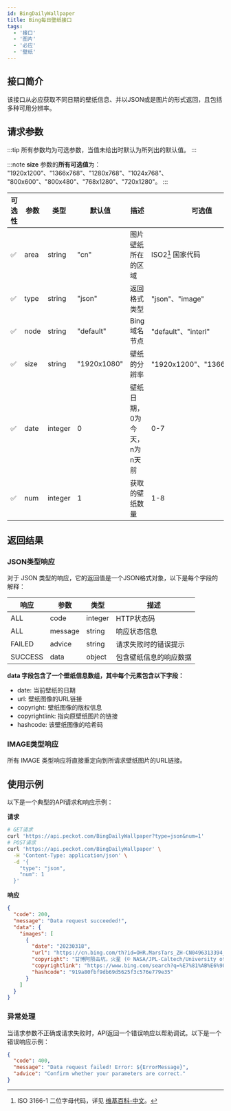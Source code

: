 ```yaml
---
id: BingDailyWallpaper
title: Bing每日壁纸接口
tags:
  - '接口'
  - '图片'
  - '必应'
  - '壁纸'
---
```


## 接口简介

该接口从必应获取不同日期的壁纸信息、并以JSON或是图片的形式返回，且包括多种可用分辨率。

## 请求参数

:::tip
所有参数均为可选参数，当值未给出时默认为所列出的默认值。
:::

:::note
**size** 参数的**所有可选值**为：  
"1920x1200"、"1366x768"、"1280x768"、"1024x768"、  
"800x600"、"800x480"、"768x1280"、"720x1280"。
:::

| 可选性 | 参数 | 类型 | 默认值 | 描述 | 可选值 |
|---------|------|-----|--------|------|-------|
| ✅ | area | string | "cn" | 图片壁纸所在的区域 | ISO2[^1] 国家代码 |
| ✅ | type | string | "json" | 返回格式类型 | "json"、"image" |
| ✅ | node | string | "default" | Bing域名节点 | "default"、"interl" |
| ✅ | size | string | "1920x1080" | 壁纸的分辨率 | "1920x1200"、"1366x768"等 |
| ✅ | date | integer | 0 | 壁纸日期，0为今天，n为n天前 | 0-7 |
| ✅ | num | integer | 1 | 获取的壁纸数量 | 1-8 |

## 返回结果

### JSON类型响应

对于 JSON 类型的响应，它的返回值是一个JSON格式对象，以下是每个字段的解释：  

| 响应 | 参数 | 类型 | 描述 |
|-----|------|------|------|
| ALL | code | integer | HTTP状态码 |
| ALL | message | string | 响应状态信息 |
| FAILED | advice | string | 请求失败时的错误提示 |
| SUCCESS | data | object | 包含壁纸信息的响应数据 |

**data 字段包含了一个壁纸信息数组，其中每个元素包含以下字段：**

- date: 当前壁纸的日期
- url: 壁纸图像的URL链接
- copyright: 壁纸图像的版权信息
- copyrightlink: 指向原壁纸图片的链接
- hashcode: 该壁纸图像的哈希码

### IMAGE类型响应

所有 IMAGE 类型响应将直接重定向到所请求壁纸图片的URL链接。

## 使用示例

以下是一个典型的API请求和响应示例：

**请求**

```bash
# GET请求
curl 'https://api.peckot.com/BingDailyWallpaper?type=json&num=1'
# POST请求
curl 'https://api.peckot.com/BingDailyWallpaper' \
  -H 'Content-Type: application/json' \
  -d '{
    "type": "json",
    "num": 1
  }'
```

**响应**

```json
{
  "code": 200,
  "message": "Data request succeeded!",
  "data": {
    "images": [
      {
        "date": "20230318",
        "url": "https://cn.bing.com/th?id=OHR.MarsTars_ZH-CN0496313394_1920x1080.jpg&rf=LaDigue_1920x1080.jpg&pid=hp",
        "copyright": "甘博阿陨击坑，火星 (© NASA/JPL-Caltech/University of Arizona)",
        "copyrightlink": "https://www.bing.com/search?q=%E7%81%AB%E6%98%9F&form=hpcapt&mkt=zh-cn",
        "hashcode": "919a80fbf9db69d5625f3c576e779e35"
      }
    ]
  }
}
```

### 异常处理

当请求参数不正确或请求失败时，API返回一个错误响应以帮助调试。以下是一个错误响应示例：

```json
{
  "code": 400,
  "message": "Data request failed! Error: ${ErrorMessage}",
  "advice": "Confirm whether your parameters are correct."
}
```

[^1]: ISO 3166-1 二位字母代码，详见 [维基百科-中文](https://zh.wikipedia.org/wiki/ISO_3166-1_alpha-2)。